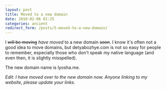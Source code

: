 ```yaml
---
layout: post
title: Moved to a new domain
date: 2010-02-06 01:25
categories: ancient
redirect_form: /posts/5-moved-to-a-new-domain/
---
```


I <s>will be moving</s> _have moved_ to a new domain <s>soon</s>. I know it's often not a good idea to move domains, but detyabozhye.com is not so easy for people to remember, especially those who don't speak my native language (and even then, it is slightly misspelled).

The new domain name is lyosha.me.

_Edit: I have moved over to the new domain now. Anyone linking to my website, please update your links._
